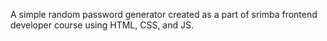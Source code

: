 A simple random password generator created as a part of srimba frontend developer course using HTML, CSS, and JS.